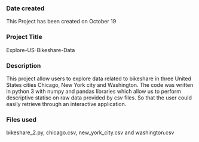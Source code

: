 ### Date created
This Project has been created on October 19

### Project Title
Explore-US-Bikeshare-Data

### Description
This project allow users to explore data related to bikeshare in three United States cities Chicago, New York city and Washington. The code was written in python 3 with numpy and pandas libraries which allow us to perform descriptive statisc on raw data provided by csv files. So that the user could easily retrieve through an interactive application.

### Files used
bikeshare_2.py, chicago.csv, new_york_city.csv and washington.csv
